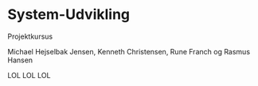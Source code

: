 System-Udvikling
================

Projektkursus

Michael Hejselbak Jensen, Kenneth Christensen, Rune Franch og Rasmus Hansen


LOL LOL LOL
